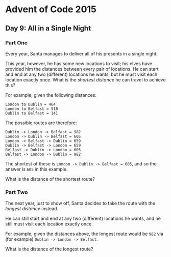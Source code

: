 # Advent of Code 2015

## Day 9: All in a Single Night

### Part One

Every year, Santa manages to deliver all of his presents in a single night.

This year, however, he has some new locations to visit; his elves have provided
him the distances between every pair of locations.  He can start and end at any
two (different) locations he wants, but he must visit each location exactly
once.  What is the *shortest distance* he can travel to achieve this?

For example, given the following distances:

```
London to Dublin = 464
London to Belfast = 518
Dublin to Belfast = 141
```

The possible routes are therefore:

```
Dublin -> London -> Belfast = 982
London -> Dublin -> Belfast = 605
London -> Belfast -> Dublin = 659
Dublin -> Belfast -> London = 659
Belfast -> Dublin -> London = 605
Belfast -> London -> Dublin = 982
```

The shortest of these is `London -> Dublin -> Belfast = 605`, and so the answer
is `605` in this example.

What is the distance of the shortest route?

### Part Two

The next year, just to show off, Santa decides to take the route with the
*longest distance* instead.

He can still start and end at any two (different) locations he wants, and he still must visit each
location exactly once.

For example, given the distances above, the longest route would be `982` via (for example)
`Dublin -> London -> Belfast`.

What is the distance of the longest route?
